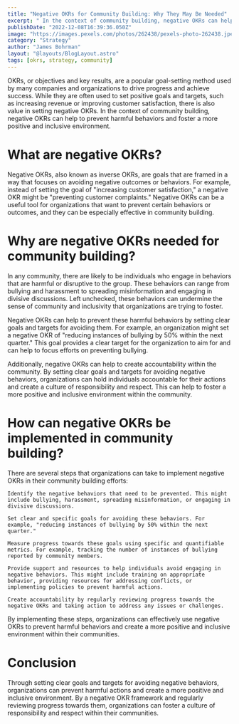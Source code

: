 ```yaml
---
title: "Negative OKRs for Community Building: Why They May Be Needed"
excerpt: " In the context of community building, negative OKRs can help to prevent harmful behaviors and foster a more positive and inclusive environment."
publishDate: "2022-12-08T16:39:36.050Z"
image: "https://images.pexels.com/photos/262438/pexels-photo-262438.jpeg?auto=compress&cs=tinysrgb&w=1260&h=750&dpr=2"
category: "Strategy"
author: "James Bohrman"
layout: "@layouts/BlogLayout.astro"
tags: [okrs, strategy, community]
---
```


OKRs, or objectives and key results, are a popular goal-setting method used by many companies and organizations to drive progress and achieve success. While they are often used to set positive goals and targets, such as increasing revenue or improving customer satisfaction, there is also value in setting negative OKRs. In the context of community building, negative OKRs can help to prevent harmful behaviors and foster a more positive and inclusive environment.

# What are negative OKRs?

Negative OKRs, also known as inverse OKRs, are goals that are framed in a way that focuses on avoiding negative outcomes or behaviors. For example, instead of setting the goal of "increasing customer satisfaction," a negative OKR might be "preventing customer complaints." Negative OKRs can be a useful tool for organizations that want to prevent certain behaviors or outcomes, and they can be especially effective in community building.

# Why are negative OKRs needed for community building?

In any community, there are likely to be individuals who engage in behaviors that are harmful or disruptive to the group. These behaviors can range from bullying and harassment to spreading misinformation and engaging in divisive discussions. Left unchecked, these behaviors can undermine the sense of community and inclusivity that organizations are trying to foster.

Negative OKRs can help to prevent these harmful behaviors by setting clear goals and targets for avoiding them. For example, an organization might set a negative OKR of "reducing instances of bullying by 50% within the next quarter." This goal provides a clear target for the organization to aim for and can help to focus efforts on preventing bullying.

Additionally, negative OKRs can help to create accountability within the community. By setting clear goals and targets for avoiding negative behaviors, organizations can hold individuals accountable for their actions and create a culture of responsibility and respect. This can help to foster a more positive and inclusive environment within the community.

# How can negative OKRs be implemented in community building?

There are several steps that organizations can take to implement negative OKRs in their community building efforts:

    Identify the negative behaviors that need to be prevented. This might include bullying, harassment, spreading misinformation, or engaging in divisive discussions.

    Set clear and specific goals for avoiding these behaviors. For example, "reducing instances of bullying by 50% within the next quarter."

    Measure progress towards these goals using specific and quantifiable metrics. For example, tracking the number of instances of bullying reported by community members.

    Provide support and resources to help individuals avoid engaging in negative behaviors. This might include training on appropriate behavior, providing resources for addressing conflicts, or implementing policies to prevent harmful actions.

    Create accountability by regularly reviewing progress towards the negative OKRs and taking action to address any issues or challenges.

By implementing these steps, organizations can effectively use negative OKRs to prevent harmful behaviors and create a more positive and inclusive environment within their communities.

# Conclusion

Through setting clear goals and targets for avoiding negative behaviors, organizations can prevent harmful actions and create a more positive and inclusive environment. By a negative OKR framework and regularly reviewing progress towards them, organizations can foster a culture of responsibility and respect within their communities.